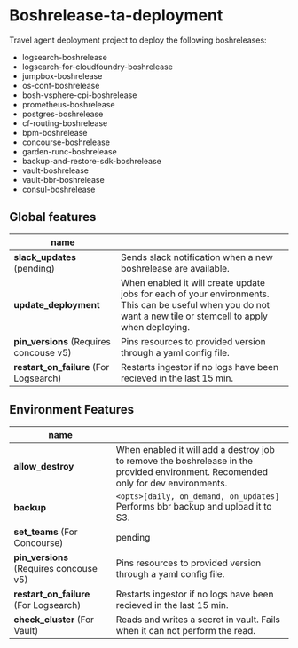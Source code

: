 # Boshrelease-ta-deployment

Travel agent deployment project to deploy the following boshreleases:

* logsearch-boshrelease
* logsearch-for-cloudfoundry-boshrelease
* jumpbox-boshrelease
* os-conf-boshrelease
* bosh-vsphere-cpi-boshrelease
* prometheus-boshrelease
* postgres-boshrelease
* cf-routing-boshrelease
* bpm-boshrelease
* concourse-boshrelease
* garden-runc-boshrelease
* backup-and-restore-sdk-boshrelease
* vault-boshrelease
* vault-bbr-boshrelease
* consul-boshrelease

## Global features

| name                          |                                         |
|-----------------------------------------|-----------------------------------------|
| **slack_updates** (pending)             | Sends slack notification when a new boshrelease are available. |
| **update_deployment**                   | When enabled it will create update jobs for each of your environments. This can be useful when you do not want a new tile or stemcell to apply when deploying. |
| **pin_versions** (Requires concouse v5) | Pins resources to provided version through a yaml config file. |
| **restart_on_failure** (For Logsearch)  | Restarts ingestor if no logs have been recieved in the last 15 min. |

## Environment Features

| name                                    |                                         |
|-----------------------------------------|-----------------------------------------|
| **allow_destroy**                       | When enabled it will add a destroy job to remove the boshrelease in the provided environment.  Recomended only for dev environments. |
| **backup**                              | `<opts>[daily, on_demand, on_updates]` Performs bbr backup and upload it to S3. |
| **set_teams** (For Concourse)           | pending |
| **pin_versions** (Requires concouse v5) | Pins resources to provided version through a yaml config file. |
| **restart_on_failure** (For Logsearch)  | Restarts ingestor if no logs have been recieved in the last 15 min. |
| **check_cluster** (For Vault)           | Reads and writes a secret in vault. Fails when it can not perform the read.  |

